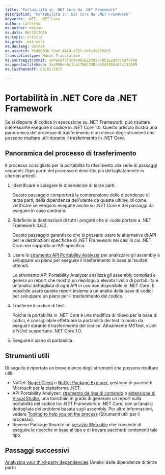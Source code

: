 ```yaml
---
title: "Portabilità in .NET Core da .NET Framework"
description: "Portabilità in .NET Core da .NET Framework"
keywords: .NET, .NET Core
author: cartermp
ms.author: mairaw
ms.date: 06/20/2016
ms.topic: article
ms.prod: .net-core
ms.devlang: dotnet
ms.assetid: 00d00d38-99af-44f4-a75f-defcd9729dc5
translationtype: Human Translation
ms.sourcegitcommit: 90fe68f7f3c4b46502b5d3770b1a2d57c6af748a
ms.openlocfilehash: 5ad986ee6cfba17602398adc54f88dc03c133499
ms.lasthandoff: 03/02/2017

---
```


# <a name="porting-to-net-core-from-net-framework"></a>Portabilità in .NET Core da .NET Framework

Se si dispone di codice in esecuzione su .NET Framework, può risultare interessante eseguire il codice in .NET Core 1.0.  Questo articolo illustra una panoramica del processo di trasferimento e un elenco degli strumenti che possono risultare utili durante il trasferimento in .NET Core.

## <a name="overview-of-the-porting-process"></a>Panoramica del processo di trasferimento

Il processo consigliato per la portabilità fa riferimento alla serie di passaggi seguenti.  Ogni parte del processo è descritta più dettagliatamente in ulteriori articoli.

1. Identificare e spiegare le dipendenze di terze parti.

   Questo passaggio comporterà la comprensione delle dipendenze di terze parti, della dipendenza dell'utente da queste ultime, di come verificare se vengono eseguite anche su .NET Core e dei passaggi da eseguire in caso contrario.
   
2. Ridefinire le destinazioni di tutti i progetti che si vuole portare a .NET Framework 4.6.2.

   Questo passaggio garantisce che si possano usare le alternative di API per le destinazioni specifiche di .NET Framework nei casi in cui .NET Core non supporta un'API specifica.
   
3. Usare lo [strumento API Portability Analyzer](https://github.com/Microsoft/dotnet-apiport/) per analizzare gli assembly e sviluppare un piano per eseguire il trasferimento in base ai risultati ottenuti.

   Lo strumento API Portability Analyzer analizza gli assembly compilati e genera un report che mostra un riepilogo a elevato livello di portabilità e un'analisi dettagliata di ogni API in uso non disponibile in .NET Core.  È possibile usare questo report insieme a un'analisi della base di codici per sviluppare un piano per il trasferimento del codice.
   
4. Trasferire il codice di test.

   Poiché la portabilità in .NET Core è una modifica di rilievo per la base di codici, è consigliabile effettuare la portabilità dei test in modo da eseguirli durante il trasferimento del codice.  Attualmente MSTest, xUnit e NUnit supportano .NET Core 1.0.
   
6. Eseguire il piano di portabilità.

## <a name="tools-to-help"></a>Strumenti utili

Di seguito è riportato un breve elenco degli strumenti che possono risultare utili:

* NuGet: [Nuget Client](https://dist.nuget.org/index.html) o [NuGet Package Explorer](https://github.com/NuGetPackageExplorer/NuGetPackageExplorer), gestione di pacchetti Microsoft per la piattaforma .NET.
* API Portability Analyzer: [strumento da riga di comando](https://github.com/Microsoft/dotnet-apiport/releases) o [estensione di Visual Studio](https://visualstudiogallery.msdn.microsoft.com/1177943e-cfb7-4822-a8a6-e56c7905292b), una toolchain in grado di generare un report sulla portabilità del codice tra .NET Framework e .NET Core, con un'analisi dettagliata dei problemi basata sugli assembly.  Per altre informazioni, vedere [Tooling to help you on the process](https://github.com/Microsoft/dotnet-apiport/blob/master/docs/HowTo/) (Strumenti utili per il processo).
* Reverse Package Search: un [servizio Web utile](https://packagesearch.azurewebsites.net) che consente di eseguire le ricerche in base al tipo e di trovare pacchetti contenenti tale tipo.

## <a name="next-steps"></a>Passaggi successivi

[Analyzing your third-party dependencies](third-party-deps.md) (Analisi delle dipendenze di terze parti)
   

